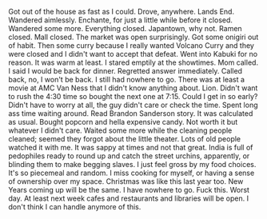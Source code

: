 Got out of the house as fast as I could. Drove, anywhere. Lands End. Wandered aimlessly. Enchante, for just a little while before it closed. Wandered some more. Everything closed. Japantown, why not. Ramen closed. Mall closed. The market was open surprisingly. Got some onigiri out of habit. Then some curry because I really wanted Volcano Curry and they were closed and I didn't want to accept that defeat. Went into Kabuki for no reason. It was warm at least. I stared emptily at the showtimes. Mom called. I said I would be back for dinner. Regretted answer immediately. Called back, no, I won't be back. I still had nowhere to go. There was at least a movie at AMC Van Ness that I didn't know anything about. Lion. Didn't want to rush the 4:30 time so bought the next one at 7:15. Could I get in so early? Didn't have to worry at all, the guy didn't care or check the time. Spent long ass time waiting around. Read Brandon Sanderson story. It was calculated as usual. Bought popcorn and hella expensive candy. Not worth it but whatever I didn't care. Waited some more while the cleaning people cleaned; seemed they forgot about the little theater. Lots of old people watched it with me. It was sappy at times and not that great. India is full of pedophiles ready to round up and catch the street urchins, apparently, or blinding them to make begging slaves. I just feel gross by my food choices. It's so piecemeal and random. I miss cooking for myself, or having a sense of ownership over my space. Christmas was like this last year too. New Years coming up will be the same. I have nowhere to go. Fuck this. Worst day. At least next week cafes and restaurants and libraries will be open. I don't think I can handle anymore of this.
